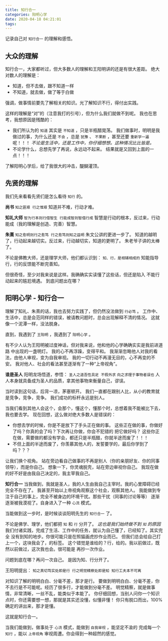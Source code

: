 ```yaml
---
title: 知行合一
categories: 阳明心学
date: 2020-04-18 04:21:01
tags:
---
```



记录自己对 `知行合一` 的理解和感悟。
<!--more-->

## 大众的理解
知行合一，大家都听过，但大多数人的理解和王阳明讲的还是有很大差距。
绝大对数人的理解是：
* 知道，但不去做，跟不知道一样
* 不知道，就去做，做了等于白做

强调，做事情前要先了解相关的知识。光了解知识不行，得付出实践。

这样的理解是“对”的（注意我打的引号），但为什么我们就做不到呢。
我也在思考，我想原因是残酷的：
* 我们所认为的 `知道` 其实是 `不知道` ，只是半瓶醋晃荡。
  我们做事时，明明是我做过的事，为什么还是 `不会` ，总是 `犹豫` 、
  `不果断` ，甚至还要 `重新学一遍` 呢！！！
  *不论是生活中，还是工作中，你仔细想想。这种情况比比皆是。*
* 不论学什么，总想先学了再说，永远动不起来。
  结果就是又回到上面的一点！！！

了解阳明心学后，给了我很大的冲击，醍醐灌顶。
<br>

## 先贤的理解
我们先来看看先贤们是怎么看待 `知行` 的。

**尚书**
`知之匪艰 行之惟艰`
知道并不难，行动才难。
<br>

**知礼大师**
`智为行本则行借智生 行能成智则智借行成`
智慧是行动的根本，反过来，行动能成（我的理解是创造、完善）智慧。
<br>

**朱熹**
`知之愈明则行之愈笃 行之愈笃则知之益明`
朱文公讲的更进一步了。
知道的越明了，行动起来越切实。反过来，行动越切实，知道的更明了。
朱老爷子讲的太棒了。
<br>

不论是佛教大师，还是理学大师，他们都认识到：
`知、行，是相辅相成的`
知能指导行，行的反馈能不断完善知。

但很奇怪，至少对我来说是这样。我确确实实读懂了这些话，但还是陷入
不能行动起来的尴尬境遇。
到底问题出在哪？
<br>

## 阳明心学 - 知行合一
理解了知礼、朱熹的话，我也去努力实践了，但仍然没法做到 `行必笃` 。
工作中、生活中，总是会范同样的错误，被请教问题时，总会出现解释不清的情况。
这就像一个泥潭一样，没法脱身。

直到，我遇到了 `王阳明` ，我遇到了 `阳明心学` 。

有不少人认为王阳明被过度神话，但对我来说，他和他的心学确确实实是我前进道路
中出现的一盏明灯。
我的心不再浮躁，变得平和。
我渐渐忽略他人对我的看法，由他人审视，变为自我审视。
我的一切行动不再漫无目的，心不再变的不安。
我对他人、社会的看法甚至逐渐有了一种“上帝视角”。


**谁是圣人**
阳明龙场悟道，参悟：
`圣人之道吾性具足 不假外求`
`向之求理于事物者误也`
人人本身就具备成为圣人的品质，拿其他事物来衡量自己，谬误。

当时读到这句话，后背一凉，茅塞顿开。
我们一直都在跟别人比，从小的教育就是竞争，竞争，竞争。
我们成功的标杆永远是别人。

当我们看到其他人会这个，会那个，懂这个，懂那个时，总想着我不能被比下去，
我也要去学。
现在回想，这么做对绝大多数人是错误的：
* 你想去学的时候，你是不是放下了手头正在做的事。
  这些正在做的事，你做好了吗？你真的会了吗？下次再让你做，你会不犯错的
  把它做好吗？
  这些你正在做，需要做的都没有学会，都还只是半瓶醋，你就半途而废了！！！
* 不但上面的半途而废了，你羡慕其他人的，发誓要学的，最后你学到了吗？？？

让我们换个视角。
站在旁边看自己做事的不再是别人（你的亲朋好友、你的同事领导），而是你自己。
想象一下，你灵魂脱壳，站在旁边审视你自己。
我现在做的好不好是由我自己决定的，我主宰我自己。


**知行合一**
当我做到，我就是圣人，我的人生由我自己主宰时。我的心里障碍已经完全不存在了。
我甚至开始以上帝视角观察这个社会，观察其他人。
我能做到专注于自己的事上，完全不被身边的环境干扰。那些干扰（同事的讨论等等）
逐渐逐渐被我漠视了。自身进入了一种 `心流` 模式。

当能做到这一步时，是时候谈谈阳明先生的 `知行合一` 了。

不论是佛学、理学，他们都把 `知` 和 `行` 分开了。
*这也是我们始终做不到 `知` 的原因*
我们付诸实践，完成了生活、工作中的任务，就认为自己懂了，已经知了。其实完全
没有到知的地步。你很可能只是在照猫画虎抄作业而已。
但我们总会给自己打上一个，这块我会了，的标签。
这个错觉是谁给的？行，给的。我以前做过，既然以前做过，这次我也会。很可能是
再抄一次作业。

问题到底在哪？再问一次自己。
是因为知、行分开了。

王阳明提出：
`知之真切笃实处即是行 行之明觉精察处即是知 知行工夫本不可离`

对知识了解的明明白白、分毫不差，那才是行。
要做到明明白白、分毫不差，你不去行是不可能呢。经历了很多行，才能做到分毫不差。
明觉精察，就是做事情，非常清晰，一丝不乱，能类似于本能了。
你仔细回想，当别人问你一个知识点时，你还需要想一想，那就是其实还没懂，似懂非懂！
你只有脱口而出，100%确定的讲出来，那才是懂。

这就是知行合一。


当我们能做到，做事处于 `心流` 模式，能做到 `自我审视` ，能坚定不渝的
完成每一个 `知行` ，能以 `上帝视角` 审视周遭。你会得到一种超然的感觉。































































